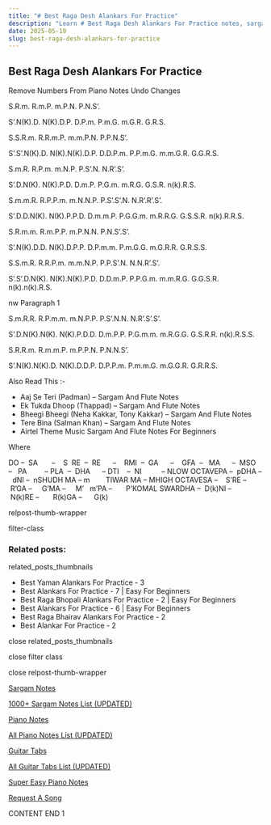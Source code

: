 ```yaml
---
title: "# Best Raga Desh Alankars For Practice"
description: "Learn # Best Raga Desh Alankars For Practice notes, sargam, harmonium notations and flute notes. Easy step-by-step tutorial for beginners."
date: 2025-05-19
slug: best-raga-desh-alankars-for-practice
---
```


## Best Raga Desh Alankars For Practice

Remove Numbers From Piano Notes
Undo Changes



S.R.m. R.m.P. m.P.N. P.N.S’.

S’.N(K).D. N(K).D.P. D.P.m. P.m.G. m.G.R. G.R.S.



S.S.R.m. R.R.m.P. m.m.P.N. P.P.N.S’.

S’.S’.N(K).D. N(K).N(K).D.P. D.D.P.m. P.P.m.G. m.m.G.R. G.G.R.S.



S.m.R. R.P.m. m.N.P. P.S’.N. N.R’.S’.

S’.D.N(K). N(K).P.D. D.m.P. P.G.m. m.R.G. G.S.R. n(k).R.S.



S.m.m.R. R.P.P.m. m.N.N.P. P.S’.S’.N. N.R’.R’.S’.

S’.D.D.N(K). N(K).P.P.D. D.m.m.P. P.G.G.m. m.R.R.G. G.S.S.R. n(k).R.R.S.



S.R.m.m. R.m.P.P. m.P.N.N. P.N.S’.S’.

S’.N(K).D.D. N(K).D.P.P. D.P.m.m. P.m.G.G. m.G.R.R. G.R.S.S.



S.S.m.R. R.R.P.m. m.m.N.P. P.P.S’.N. N.N.R’.S’.

S’.S’.D.N(K). N(K).N(K).P.D. D.D.m.P. P.P.G.m. m.m.R.G. G.G.S.R. n(k).n(k).R.S.

nw Paragraph 1



S.m.R.R. R.P.m.m. m.N.P.P. P.S’.N.N. N.R’.S’.S’.

S’.D.N(K).N(K). N(K).P.D.D. D.m.P.P. P.G.m.m. m.R.G.G. G.S.R.R. n(k).R.S.S.



S.R.R.m. R.m.m.P. m.P.P.N. P.N.N.S’.

S’.N(K).N(K).D. N(K).D.D.P. D.P.P.m. P.m.m.G. m.G.G.R. G.R.R.S.





Also Read This :-



* Aaj Se Teri (Padman) – Sargam And Flute Notes
* Ek Tukda Dhoop (Thappad) – Sargam And Flute Notes
* Bheegi Bheegi (Neha Kakkar, Tony Kakkar) – Sargam And Flute Notes
* Tere Bina (Salman Khan) – Sargam And Flute Notes
* Airtel Theme Music Sargam And Flute Notes For Beginners

Where



DO –  SA       –    S  RE  –  RE      –    RMI  –  GA      –    GFA  –   MA      –  MSO  –   PA         – PLA  –  DHA      – DTI    –  NI          – NLOW OCTAVEPA –  pDHA –  dNI –  nSHUDH MA – m        TIWAR MA – MHIGH OCTAVESA –    S’RE –     R’GA –     G’MA –     M’   m’PA –       P’KOMAL SWARDHA –  D(k)NI –       N(k)RE –       R(k)GA –      G(k)



relpost-thumb-wrapper

filter-class

### Related posts:

related_posts_thumbnails

* Best Yaman Alankars For Practice - 3
* Best Alankars For Practice - 7 | Easy For Beginners
* Best Raga Bhopali Alankars For Practice - 2 | Easy For Beginners
* Best Alankars For Practice - 6 | Easy For Beginners
* Best Raga Bhairav Alankars For Practice - 2
* Best Alankar For Practice - 2

close related_posts_thumbnails

close filter class

close relpost-thumb-wrapper

[Sargam Notes](/sargam-notes.html)

[1000+ Sargam Notes List (UPDATED)](/all-songs-list-sargam-notes.html)

[Piano Notes](/piano-notes.html)

[All Piano Notes List (UPDATED)](/all-songs-list-piano-notes.html)

[Guitar Tabs](/guitar-tabs.html)

[All Guitar Tabs List (UPDATED)](/all-songs-list-guitar-tabs.html)

[Super Easy Piano Notes](https://studywall.in/)

[Request A Song](/request-a-song.html)

CONTENT END 1


